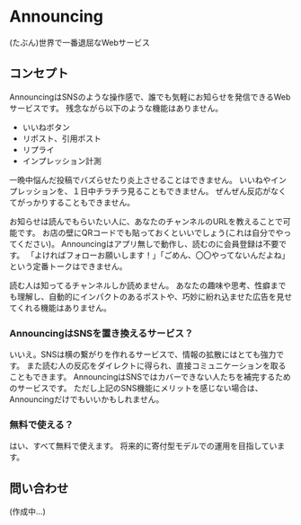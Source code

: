 # Announcing

(たぶん)世界で一番退屈なWebサービス

## コンセプト

AnnouncingはSNSのような操作感で、誰でも気軽にお知らせを発信できるWebサービスです。
残念ながら以下のような機能はありません。

- いいねボタン
- リポスト、引用ポスト
- リプライ
- インプレッション計測

一晩中悩んだ投稿でバズらせたり炎上させることはできません。
いいねやインプレッションを、１日中チラチラ見ることもできません。
ぜんぜん反応がなくてがっかりすることもできません。

お知らせは読んでもらいたい人に、あなたのチャンネルのURLを教えることで可能です。
お店の壁にQRコードでも貼っておくといいでしょう(これは自分でやってください)。
Announcingはアプリ無しで動作し、読むのに会員登録は不要です。
「よければフォローお願いします！」「ごめん、〇〇やってないんだよね」という定番トークはできません。

読む人は知ってるチャンネルしか読めません。
あなたの趣味や思考、性癖までも理解し、自動的にインパクトのあるポストや、巧妙に紛れ込ませた広告を見せてくれる機能はありません。


### AnnouncingはSNSを置き換えるサービス？

いいえ。SNSは横の繋がりを作れるサービスで、情報の拡散にはとても強力です。
また読む人の反応をダイレクトに得られ、直接コミュニケーションを取ることもできます。
AnnouncingはSNSではカバーできない人たちを補完するためのサービスです。
ただし上記のSNS機能にメリットを感じない場合は、Announcingだけでもいいかもしれません。

### 無料で使える？

はい、すべて無料で使えます。
将来的に寄付型モデルでの運用を目指しています。

## 問い合わせ

(作成中...)

